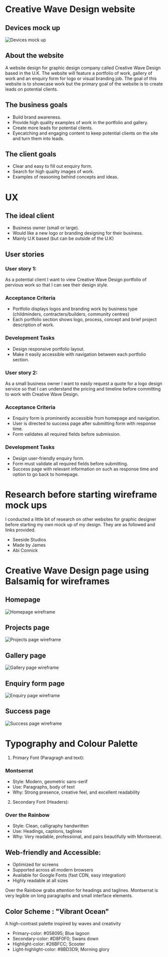 ﻿# Creative Wave Design website

## Devices mock up

![Devices mock up](<README images/Final mock up.webp>)

## About the website

A website design for graphic design company called Creative Wave Design based in the U.K.
The website will feature a portfolio of work, gallery of work and an enquiry form for logo or visual branding job.
The goal of this website is to showcase work but the primary goal of the website is to create leads on potential clients.

## The business goals

* Build brand awareness.
* Provide high quality examples of work in the portfolio and gallery.
* Create more leads for potential clients.
* Eyecatching and engaging content to keep potential clients on the site and turn them into leads.

## The client goals

* Clear and easy to fill out enquiry form.
* Search for high quailty images of work.
* Examples of reasoning behind concepts and ideas.

# UX

## The ideal client

* Business owner (small or large).
* Would like a new logo or branding designing for their business.
* Mainly U.K based (but can be outside of the U.K)

## User stories

### User story 1:
As a potential client I want to view Creative Wave Design portfolio of pervious work so that I can see their design style.

### Acceptance Criteria

* Portfolio displays logos and branding work by business type (childminders, contracters/builders, community centres)
* Each portfolio section shows logo, process, concept and brief project description of work.

### Development Tasks

* Design responsive portfolio layout.
* Make it easily accessible with navigation between each portfolio section.

### User story 2:

As a small business owner I want to easily request a quote for a logo design service so that I can understand the pricing
and timeline before committing to work with Creative Wave Design.

### Acceptance Criteria

* Enquiry form is prominently accessible from homepage and navigation.
* User is directed to success page after submitting form with response time.
* Form validates all required fields before submission.

### Development Tasks

* Design user-friendly enquiry form.
* Form must validate all required fields before submitting.
* Success page with relevant information on such as response time and option to go back to homepage.

# Research before starting wireframe mock ups

I conducted a little bit of research on other websites for graphic designer before starting my own mock up of my 
design. They are as followed and links provided.

* Seeside Studios
* Made by James
* Abi Connick

# Creative Wave Design page using Balsamiq for wireframes

## Homepage
![Homepage wireframe](<README images/Homepage wireframe.png>)

## Projects page
![Projects page wireframe](<README images/Projects page wireframe.png>)

## Gallery page
![Gallery page wireframe](<README images/Gallery page wireframe.png>)

## Enquiry form page
![Enquiry page wireframe](<README images/Enquiry form page wireframe.png>)

## Success page
![Success page wireframe](<README images/Success page wireframe.png>)

# Typography and Colour Palette

1. Primary Font (Paragragh and text):

### Montserrat

* Style: Modern, geometric sans-serif
* Use: Paragraphs, body of text
* Why: Strong presence, creative feel, and excellent readability

2. Secondary Font (Headers):

### Over the Rainbow

* Style: Clean, calligraphy handwritten
* Use: Headings, captions, taglines
* Why: Very readable, professional, and pairs beautifully with Montseerat.

## Web-friendly and Accessible:

* Optimized for screens
* Supported across all modern browsers
* Available for Google Fonts (fast CDN, easy integration)
* Highly readable at all sizes

Over the Rainbow grabs attention for headings and taglines.
Montserrat is very legible on long paragraphs and small interface elements.

## Color Scheme : "Vibrant Ocean"

A high-contrast palette inspired by waves and creativity

* Primary-color: #058095; Blue lagoon
* Secondary-color: #D8F0F0; Swans down
* Highlight-color: #26BFCC; Scooter
* Light-highlight-color: #8BD3D9; Morning glory 




















